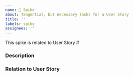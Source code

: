 ```yaml
---
name: 🔎 Spike
about: Tangential, but necessary tasks for a User Story
title: ''
labels: spike
assignees: ''
---
```

This spike is related to User Story #

### Description

### Relation to User Story
